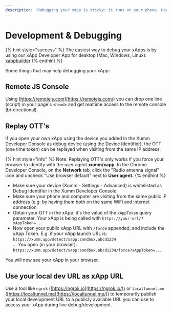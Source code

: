 ```yaml
---
description: 'Debugging your xApp is tricky: it runs on your phone. How to access the logs?'
---
```


# Development & Debugging

{% hint style="success" %}
The easiest way to debug your xApps is by using our xApp Developer App for desktop (Mac, Windows, Linux): [xappbuilder](xappbuilder/ "mention")
{% endhint %}

Some things that may help debugging your xApp:

## Remote JS Console

Using [https://remotejs.com](https://remotejs.com/) you can drop one line (script) in your page's `<head>` and get realtime access to the remote console (bi-directional).

## Replay OTT's

If you open your own xApp using the device you added in the Xumm Developer Console as debug device (using the Device Identifier), the OTT (one time token) can be replayed when visiting from the same IP address.

{% hint style="info" %}
Note: Replaying OTT's only works if you force your browser to identify with the user agent **xumm/xapp**. In the Chrome Developer Console, on the **Network** tab, click the "Radio antenna signal" icon and uncheck "Use browser default" next to **User agent.**
{% endhint %}

* Make sure your device (Xumm - Settings - Advanced) is whitelisted as Debug Identifier in the Xumm Developer Console
* Make sure your phone and computer are visiting from the same public IP address (e.g. by having them both on the same WiFi and internet connection
* Obtain your OTT in the xApp: it's the value of the `xAppToken` query parameter. Your xApp is being called with `https://your-url/?xAppToken=...`
* Now open your public xApp URL with `/force` appended, and include the xApp Token. E.g. if your xApp launch URL is:\
  `https://xumm.app/detect/xapp:sandbox.abcd1234`\
  ... You open (in your browser):\
  `https://xumm.app/detect/xapp:sandbox.abcd1234/force?xAppToken=...`

You will now see your xApp in your browser.

## Use your local dev URL as xApp URL

Use a tool like `ngrok` ([https://ngrok.io](https://ngrok.io/)) or `localtunnel.me` ([https://localtunnel.me](https://localtunnel.me/)) to temporarily publish your local development URL to a publicly available URL you can use to access your xApp during live debug/development.
